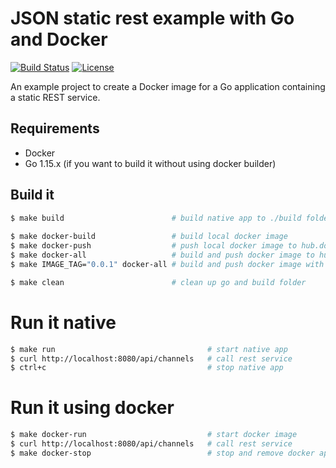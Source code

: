 # JSON static rest example with Go and Docker

[![Build Status](https://travis-ci.org/larmic/rest-json-with-go-in-docker.svg?branch=master)](https://travis-ci.org/larmic/rest-json-with-go-in-docker)
[![License](https://img.shields.io/badge/License-Apache%202.0-blue.svg)](https://opensource.org/licenses/Apache-2.0)

An example project to create a Docker image for a Go application containing a static REST service.

## Requirements

* Docker 
* Go 1.15.x (if you want to build it without using docker builder)

## Build it

```sh 
$ make build                        # build native app to ./build folder
            
$ make docker-build                 # build local docker image
$ make docker-push                  # push local docker image to hub.docker.com
$ make docker-all                   # build and push docker image to hub.docker.com
$ make IMAGE_TAG="0.0.1" docker-all # build and push docker image with specific version

$ make clean                        # clean up go and build folder
```

# Run it native

```sh 
$ make run                                  # start native app 
$ curl http://localhost:8080/api/channels   # call rest service
$ ctrl+c                                    # stop native app
```

# Run it using docker

```sh 
$ make docker-run                           # start docker image 
$ curl http://localhost:8080/api/channels   # call rest service
$ make docker-stop                          # stop and remove docker app
```